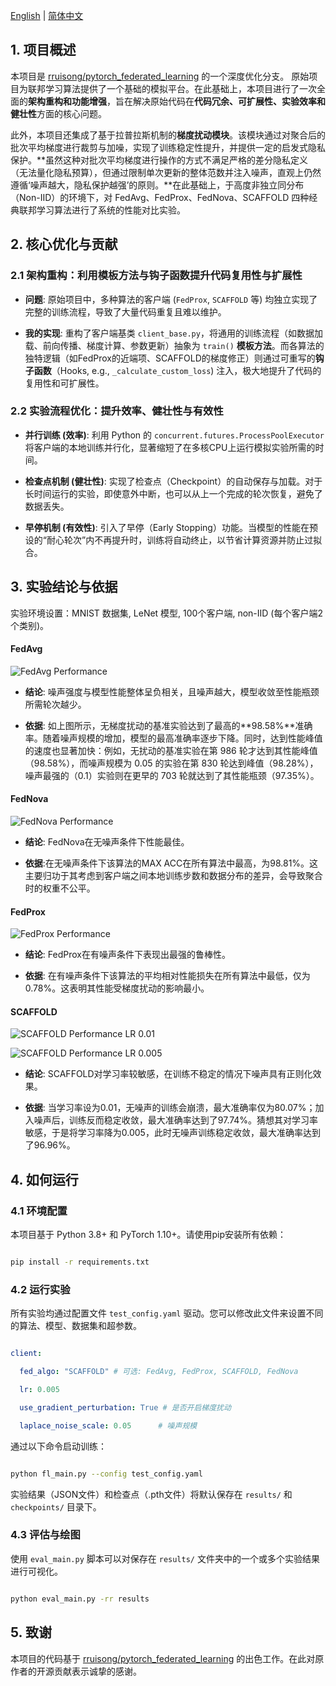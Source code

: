 [English](README.md) | [简体中文](README.zh-CN.md)
## 1. 项目概述
本项目是 [rruisong/pytorch_federated_learning](https://github.com/rruisong/pytorch_federated_learning) 的一个深度优化分支。
原始项目为联邦学习算法提供了一个基础的模拟平台。在此基础上，本项目进行了一次全面的**架构重构和功能增强**，旨在解决原始代码在**代码冗余、可扩展性、实验效率和健壮性**方面的核心问题。

此外，本项目还集成了基于拉普拉斯机制的**梯度扰动模块**。该模块通过对聚合后的批次平均梯度进行裁剪与加噪，实现了训练稳定性提升，并提供一定的启发式隐私保护。**虽然这种对批次平均梯度进行操作的方式不满足严格的差分隐私定义（无法量化隐私预算），但通过限制单次更新的整体范数并注入噪声，直观上仍然遵循‘噪声越大，隐私保护越强’的原则。**在此基础上，于高度非独立同分布（Non-IID）的环境下，对 FedAvg、FedProx、FedNova、SCAFFOLD 四种经典联邦学习算法进行了系统的性能对比实验。

## 2. 核心优化与贡献

### 2.1 架构重构：利用模板方法与钩子函数提升代码复用性与扩展性

* **问题**: 原始项目中，多种算法的客户端 (`FedProx`, `SCAFFOLD` 等) 均独立实现了完整的训练流程，导致了大量代码重复且难以维护。

* **我的实现**: 重构了客户端基类 `client_base.py`，将通用的训练流程（如数据加载、前向传播、梯度计算、参数更新）抽象为 `train()` **模板方法**。而各算法的独特逻辑（如FedProx的近端项、SCAFFOLD的梯度修正）则通过可重写的**钩子函数**（Hooks, e.g., `_calculate_custom_loss`) 注入，极大地提升了代码的复用性和可扩展性。



### 2.2 实验流程优化：提升效率、健壮性与有效性

* **并行训练 (效率)**: 利用 Python 的 `concurrent.futures.ProcessPoolExecutor` 将客户端的本地训练并行化，显著缩短了在多核CPU上运行模拟实验所需的时间。

* **检查点机制 (健壮性)**: 实现了检查点（Checkpoint）的自动保存与加载。对于长时间运行的实验，即使意外中断，也可以从上一个完成的轮次恢复，避免了数据丢失。

* **早停机制 (有效性)**: 引入了早停（Early Stopping）功能。当模型的性能在预设的“耐心轮次”内不再提升时，训练将自动终止，以节省计算资源并防止过拟合。



## 3. 实验结论与依据

实验环境设置：MNIST 数据集, LeNet 模型, 100个客户端, non-IID (每个客户端2个类别)。

#### FedAvg

![FedAvg Performance](figures/FedAvg.png)

* **结论**: 噪声强度与模型性能整体呈负相关，且噪声越大，模型收敛至性能瓶颈所需轮次越少。

* **依据**: 如上图所示，无梯度扰动的基准实验达到了最高的**98.58%**准确率。随着噪声规模的增加，模型的最高准确率逐步下降。同时，达到性能峰值的速度也显著加快：例如，无扰动的基准实验在第 986 轮才达到其性能峰值（98.58%），而噪声规模为 0.05 的实验在第 830 轮达到峰值（98.28%），噪声最强的（0.1）实验则在更早的 703 轮就达到了其性能瓶颈（97.35%）。

#### FedNova

![FedNova Performance](figures/FedNova.png)

* **结论**: FedNova在无噪声条件下性能最佳。

* **依据**:在无噪声条件下该算法的MAX ACC在所有算法中最高，为98.81%。这主要归功于其考虑到客户端之间本地训练步数和数据分布的差异，会导致聚合时的权重不公平。

#### FedProx

![FedProx Performance](figures/FedProx.png)

* **结论**: FedProx在有噪声条件下表现出最强的鲁棒性。

* **依据**: 在有噪声条件下该算法的平均相对性能损失在所有算法中最低，仅为0.78%。这表明其性能受梯度扰动的影响最小。

#### SCAFFOLD

![SCAFFOLD Performance LR 0.01](figures/SCAFFOLD_lr_0.01.png)

![SCAFFOLD Performance LR 0.005](figures/SCAFFOLD_lr_0.005.png)

* **结论**: SCAFFOLD对学习率较敏感，在训练不稳定的情况下噪声具有正则化效果。

* **依据**: 当学习率设为0.01，无噪声的训练会崩溃，最大准确率仅为80.07%；加入噪声后，训练反而稳定收敛，最大准确率达到了97.74%。猜想其对学习率敏感，于是将学习率降为0.005，此时无噪声训练稳定收敛，最大准确率达到了96.96%。

## 4. 如何运行

### 4.1 环境配置

本项目基于 Python 3.8+ 和 PyTorch 1.10+。请使用pip安装所有依赖：

```bash

pip install -r requirements.txt

````

### 4.2 运行实验

所有实验均通过配置文件 `test_config.yaml` 驱动。您可以修改此文件来设置不同的算法、模型、数据集和超参数。

```yaml

client:

  fed_algo: "SCAFFOLD" # 可选: FedAvg, FedProx, SCAFFOLD, FedNova

  lr: 0.005

  use_gradient_perturbation: True # 是否开启梯度扰动

  laplace_noise_scale: 0.05      # 噪声规模

```

通过以下命令启动训练：

```bash

python fl_main.py --config test_config.yaml

```

实验结果（JSON文件）和检查点（.pth文件）将默认保存在 `results/` 和 `checkpoints/` 目录下。


### 4.3 评估与绘图

使用 `eval_main.py` 脚本可以对保存在 `results/` 文件夹中的一个或多个实验结果进行可视化。

```bash

python eval_main.py -rr results

```

## 5\. 致谢



本项目的代码基于 [rruisong/pytorch_federated_learning](https://github.com/rruisong/pytorch_federated_learning) 的出色工作。在此对原作者的开源贡献表示诚挚的感谢。
